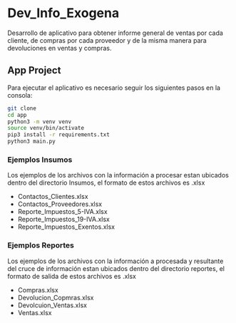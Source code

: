 # Dev_Info_Exogena
Desarrollo de aplicativo para obtener informe general de ventas por cada cliente, de compras por cada proveedor y de la misma manera para devoluciones en ventas y compras.

## App Project

Para ejecutar el aplicativo es necesario seguir los siguientes pasos en la consola:

```sh
git clone
cd app
python3 -m venv venv
source venv/bin/activate
pip3 install -r requirements.txt 
python3 main.py
```

### Ejemplos Insumos
Los ejemplos de los archivos con la información a procesar estan ubicados dentro del directorio Insumos, el formato de estos archivos es .xlsx

- Contactos_Clientes.xlsx
- Contactos_Proveedores.xlsx  
- Reporte_Impuestos_5-IVA.xlsx
- Reporte_Impuestos_19-IVA.xlsx
- Reporte_Impuestos_Exentos.xlsx

### Ejemplos Reportes
Los ejemplos de los archivos con la información a procesada y resultante del cruce de información estan ubicados dentro del directorio reportes, el formato de salida de estos archivos es .xlsx

- Compras.xlsx
- Devolucion_Copmras.xlsx
- Devolcuion_Ventas.xlsx
- Ventas.xlsx